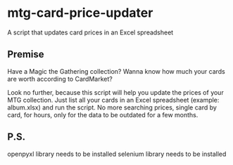 # mtg-card-price-updater

A script that updates card prices in an Excel spreadsheet

## Premise

Have a Magic the Gathering collection? Wanna know how much your cards are worth according to CardMarket? 

Look no further, because this script will help you update the prices of your MTG collection.
Just list all your cards in an Excel spreadsheet (example: album.xlsx) and run the script.
No more searching prices, single card by card, for hours, only for the data to be outdated for a few months.

## P.S.

openpyxl library needs to be installed
selenium library needs to be installed
